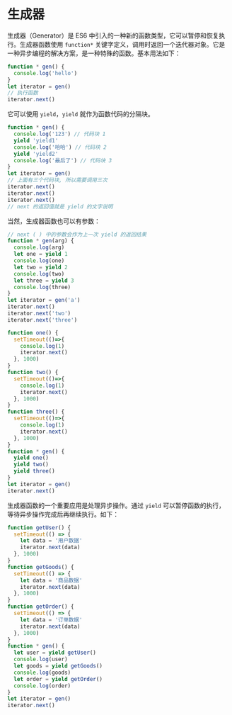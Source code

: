 # 生成器
生成器（Generator）是 ES6 中引入的一种新的函数类型，它可以暂停和恢复执行。生成器函数使用 `function*` 关键字定义，调用时返回一个迭代器对象。它是一种异步编程的解决方案，是一种特殊的函数。基本用法如下：

```js
function * gen() {
  console.log('hello')
}
let iterator = gen()
// 执行函数
iterator.next()
```

它可以使用 `yield`，`yield` 就作为函数代码的分隔块。

```js
function * gen() {
  console.log('123') // 代码块 1
  yield 'yield1'
  console.log('哈哈') // 代码块 2
  yield 'yield2'
  console.log('最后了') // 代码块 3
}
let iterator = gen()
// 上面有三个代码块, 所以需要调用三次
iterator.next()
iterator.next()
iterator.next()
// next 的返回值就是 yield 的文字说明
```

当然，生成器函数也可以有参数：

```js
// next ( ) 中的参数会作为上一次 yield 的返回结果
function * gen(arg) {
  console.log(arg)
  let one = yield 1
  console.log(one)
  let two = yield 2
  console.log(two)
  let three = yield 3
  console.log(three)
}
let iterator = gen('a')
iterator.next()
iterator.next('two')
iterator.next('three')
```

```js
function one() {
  setTimeout(()=>{
    console.log(1)
    iterator.next()
  }, 1000)
}
function two() {
  setTimeout(()=>{
    console.log(1)
    iterator.next()
  }, 1000)
}
function three() {
  setTimeout(()=>{
    console.log(1)
    iterator.next()
  }, 1000)
}
function * gen() {
  yield one()
  yield two()
  yield three()
}
let iterator = gen()
iterator.next()
```

生成器函数的一个重要应用是处理异步操作。通过 `yield` 可以暂停函数的执行，等待异步操作完成后再继续执行。如下：

```js
function getUser() {
  setTimeout(() => {
    let data = '用户数据'
    iterator.next(data)
  }, 1000)
}
function getGoods() {
  setTimeout(() => {
    let data = '商品数据'
    iterator.next(data)
  }, 1000)
}
function getOrder() {
  setTimeout(() => {
    let data = '订单数据'
    iterator.next(data)
  }, 1000)
}
function * gen() {
  let user = yield getUser()
  console.log(user)
  let goods = yield getGoods()
  console.log(goods)
  let order = yield getOrder()
  console.log(order)
}
let iterator = gen()
iterator.next()
```
